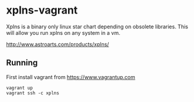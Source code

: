 # xplns-vagrant

Xplns is a binary only linux star chart depending on obsolete libraries.
This will allow you run xplns on any system in a vm.

http://www.astroarts.com/products/xplns/

## Running

First install vagrant from https://www.vagrantup.com

    vagrant up
    vagrant ssh -c xplns